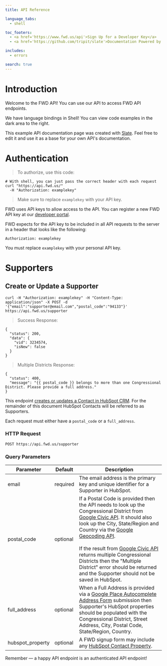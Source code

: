 ```yaml
---
title: API Reference

language_tabs:
  - shell

toc_footers:
  - <a href='https://www.fwd.us/api'>Sign Up for a Developer Key</a>
  - <a href='https://github.com/tripit/slate'>Documentation Powered by Slate</a>

includes:
  - errors

search: true
---
```


# Introduction

Welcome to the FWD API! You can use our API to access FWD API endpoints.

We have language bindings in Shell! You can view code examples in the dark area to the right.

This example API documentation page was created with [Slate](https://github.com/tripit/slate). Feel free to edit it and use it as a base for your own API's documentation.

# Authentication

> To authorize, use this code:


```shell
# With shell, you can just pass the correct header with each request
curl "https://api.fwd.us/"
  -H "Authorization: examplekey"
```

> Make sure to replace `examplekey` with your API key.

FWD uses API keys to allow access to the API. You can register a new FWD API key at our [developer portal](https://www.fwd.us/api).

FWD expects for the API key to be included in all API requests to the server in a header that looks like the following:

`Authorization: examplekey`

<aside class="notice">
You must replace <code>examplekey</code> with your personal API key.
</aside>

# Supporters

## Create or Update a Supporter

```shell
curl -H "Authorization: examplekey" -H "Content-Type: application/json" -X POST -d '{"email":"supporter@email.com","postal_code":"94133"}' https://api.fwd.us/supporter
```

> Success Response:

```shell
{
  "status": 200,
  "data": {
    "vid": 3234574,
    "isNew": false
  }
}
```

> Multiple Districts Response:

```shell
{
  "status": 400,
  "message": "{{ postal_code }} belongs to more than one Congressional District. Please provide a full address."
}
```

This endpoint [creates or updates a Contact in HubSpot CRM](https://developers.hubspot.com/docs/methods/contacts/create_or_update). For the remainder of this document HubSpot Contacts will be referred to as Supporters.

Each request must either have a `postal_code` or a `full_address`.

### HTTP Request

`POST https://api.fwd.us/supporter`

### Query Parameters

Parameter | Default | Description
--------- | ------- | -----------
email | required | The email address is the primary key and unique identifier for a Supporter in HubSpot.
postal_code | optional | If a Postal Code is provided then the API needs to look up the Congressional District from [Google Civic API](https://developers.google.com/civic-information/). It should also look up the City, State/Region and Country via the [Google Geocoding API](https://developers.google.com/maps/documentation/geocoding/start?csw=1).<br /><br />If the result from [Google Civic API](https://developers.google.com/civic-information/) returns multiple Congressional Districts then the "Multiple District" error should be returned and the Supporter should not be saved in HubSpot.
full_address | optional | When a Full Address is provided via a [Google Place Autocomplete Address Form](https://developers.google.com/maps/documentation/javascript/examples/places-autocomplete-addressform) submission then Supporter's HubSpot properties should be populated with the Congressional District, Street Address, City, Postal Code, State/Region, Country.
hubspot_property | optional | A FWD signup form may include any [HubSpot Contact Property](https://app.hubspot.com/contacts/368496/settings/properties/).

<aside class="success">
Remember — a happy API endpoint is an authenticated API endpoint!
</aside>